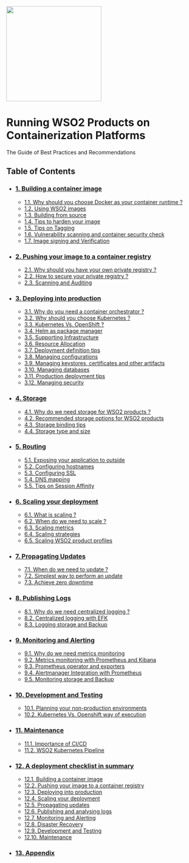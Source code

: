 <img src="imgs/wso2.jpg" width="250">

# Running WSO2 Products on Containerization Platforms
The Guide of Best Practices and Recommendations

## Table of Contents
- ### [1. Building a container image](./build/Build.md)
    * [1.1. Why should you choose Docker as your container runtime ?](./build/Build.md#why-docker)
    * [1.2. Using WSO2 images](./build/Build.md#using-wso2-images)
    * [1.3. Building from source](./build/Build.md#building-from-source)
    * [1.4. Tips to harden your image](./build/Build.md#tips-to-harden-your-image)
    * [1.5. Tips on Tagging](./build/Build.md#tips-on-tagging)
    * [1.6. Vulnerability scanning and container security check](./build/Build.md#scanning)
    * [1.7. Image signing and Verification](./build/Build.md#signing)

- ### [2. Pushing your image to a container registry](./push/Push.md)
    * [2.1. Why should you have your own private registry ?](./push/Push.md#why-private-registry)
    * [2.2. How to secure your private registry ?](./push/Push.md#how-to-secure)
    * [2.3. Scanning and Auditing](./push/Push.md#scanning-auditing) 

- ### [3. Deploying into production](./deploy/Deploy.md)
    * [3.1. Why do you need a container orchestrator ?](./deploy/Deploy.md)
    * [3.2. Why should you choose Kubernetes ?](./deploy/Deploy.md)
    * [3.3. Kubernetes Vs. OpenShift ?](./deploy/Deploy.md)
    * [3.4. Helm as package manager](./deploy/Deploy.md) 
    * [3.5. Supporting Infrastructure](./deploy/Deploy.md)
    * [3.6. Resource Allocation](./deploy/Deploy.md)
    * [3.7. Deployment definition tips](./deploy/Deploy.md) 
    * [3.8. Managing configurations](./deploy/Deploy.md)  
    * [3.9. Managing keystores, certificates and other artifacts](./deploy/Deploy.md)
    * [3.10. Managing databases](./deploy/Deploy.md)
    * [3.11. Production deployment tips](./deploy/Deploy.md)
    * [3.12. Managing security](./deploy/Deploy.md)

- ### [4. Storage](https://github.com/wso2/container-guide/blob/master/store)
    * [4.1. Why do we need storage for WSO2 products ?](https://github.com/wso2/container-guide/blob/master/store/Persisting_And_Sharing.md#why-do-we-need-to-store?)
    * [4.2. Recommended storage options for WSO2 products](https://github.com/wso2/container-guide/blob/master/store/Persisting_And_Sharing.md#recommended-storage-options-for-wso2-products)
    * [4.3. Storage binding tips](https://github.com/wso2/container-guide)
    * [4.4. Storage type and size](https://github.com/wso2/container-guide)

- ### [5. Routing](https://github.com/wso2/container-guide/README.md)
    * [5.1. Exposing your application to outside](https://github.com/wso2/container-guide/blob/master/route/Routing.md#exposing-your-application-to-outside)
    * [5.2. Configuring hostnames](https://github.com/wso2/container-guide/blob/master/route/Routing.md#configuring-hostname)
    * [5.3. Configuring SSL](https://github.com/wso2/container-guide/blob/master/route/Routing.md#configuring-ssl)
    * [5.4. DNS mapping](https://github.com/wso2/container-guide/blob/master/route/Routing.md#dns-mapping)
    * [5.5. Tips on Session Affinity](https://github.com/wso2/container-guide/blob/master/route/Routing.md#tips-on-session-affinity)

- ### [6. Scaling your deployment](https://github.com/wso2/container-guide)
    * [6.1. What is scaling ?](https://github.com/wso2/container-guide/blob/master/scale/Scaling_Deployments.md#what-is-scaling?)
    * [6.2. When do we need to scale ?](https://github.com/wso2/container-guide/blob/master/scale/Scaling_Deployments.md#when-do-we-need-to-scale?)
    * [6.3. Scaling metrics](https://github.com/wso2/container-guide/blob/master/scale/Scaling_Deployments.md#scaling-metrics)
    * [6.4. Scaling strategies](https://github.com/wso2/container-guide/blob/master/scale/Scaling_Deployments.md#scaling-strategies)
    * [6.5. Scaling WSO2 product profiles](https://github.com/wso2/container-guide/blob/master/scale/Scaling_Deployments.md#scaling-wso2-product-profiles)

- ### [7. Propagating Updates](https://github.com/wso2/container-guide)
    * [7.1. When do we need to update ?](https://github.com/wso2/container-guide/blob/master/update/Propagating_Updates.md#when-do-we-need-to-update?)
    * [7.2. Simplest way to perform an update](https://github.com/wso2/container-guide/blob/master/update/Propagating_Updates.md#simplest-way-to-perform-an-update)
    * [7.3. Achieve zero downtime](https://github.com/wso2/container-guide/blob/master/update/Propagating_Updates.md#achieve-zero-downtime)

- ### [8. Publishing Logs](https://github.com/wso2/container-guide)
    * [8.1. Why do we need centralized logging ?](https://github.com/wso2/container-guide)
    * [8.2. Centralized logging with EFK](https://github.com/wso2/container-guide)
    * [8.3. Logging storage and Backup](https://github.com/wso2/container-guide)  

- ### [9. Monitoring and Alerting](https://github.com/wso2/container-guide)
    * [9.1. Why do we need metrics monitoring](https://github.com/wso2/container-guide)
    * [9.2. Metrics monitoring with Prometheus and Kibana](https://github.com/wso2/container-guide)
    * [9.3. Prometheus operator and exporters](https://github.com/wso2/container-guide)
    * [9.4. Alertmanager Integration with Prometheus](https://github.com/wso2/container-guide)
    * [9.5. Monitoring storage and Backup](https://github.com/wso2/container-guide)

- ### [10. Development and Testing](https://github.com/wso2/container-guide)
    * [10.1. Planning your non-production environments](https://github.com/wso2/container-guide)
    * [10.2. Kubernetes Vs. Openshift way of execution](https://github.com/wso2/container-guide)

- ### [11. Maintenance](https://github.com/wso2/container-guide)
    * [11.1. Importance of CI/CD](https://github.com/wso2/container-guide)
    * [11.2. WSO2 Kubernetes Pipeline](https://github.com/wso2/container-guide)

- ### [12. A deployment checklist in summary](https://github.com/wso2/container-guide)
    * [12.1. Building a container image](https://github.com/wso2/container-guide)
    * [12.2. Pushing your image to a container registry](https://github.com/wso2/container-guide)
    * [12.3. Deploying into production](https://github.com/wso2/container-guide)
    * [12.4. Scaling your deployment](https://github.com/wso2/container-guide)
    * [12.5. Propagating updates](https://github.com/wso2/container-guide)
    * [12.6. Publishing and analysing logs](https://github.com/wso2/container-guide)
    * [12.7. Monitoring and Alerting](https://github.com/wso2/container-guide)
    * [12.8. Disaster Recovery](https://github.com/wso2/container-guide)
    * [12.9. Development and Testing](https://github.com/wso2/container-guide)
    * [12.10. Maintenance](https://github.com/wso2/container-guide)

- ### [13. Appendix](https://github.com/wso2/container-guide)